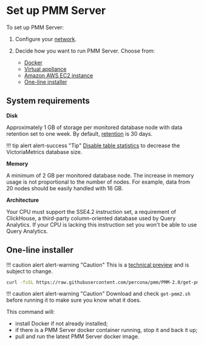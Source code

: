 # Set up PMM Server

To set up PMM Server:

1. Configure your [network](network.md).

2. Decide how you want to run PMM Server. Choose from:

    - [Docker](docker.md)
    - [Virtual appliance](virtual-appliance.md)
    - [Amazon AWS EC2 instance](aws.md)
    - [One-line installer](#one-line-installer)

## System requirements

**Disk**

Approximately 1 GB of storage per monitored database node with data retention set to one week. By default, [retention](../../how-to/configure.md#data-retention) is 30 days.

!!! tip alert alert-success "Tip"
    [Disable table statistics](../../how-to/optimize.md) to decrease the VictoriaMetrics database size.

**Memory**

A minimum of 2 GB per monitored database node. The increase in memory usage is not proportional to the number of nodes. For example, data from 20 nodes should be easily handled with 16 GB.

**Architecture**

Your CPU must support the SSE4.2 instruction set, a requirement of ClickHouse, a third-party column-oriented database used by Query Analytics. If your CPU is lacking this instruction set you won't be able to use Query Analytics.



## One-line installer

!!! caution alert alert-warning "Caution"
    This is a [technical preview] and is subject to change.

```sh
curl -fsSL https://raw.githubusercontent.com/percona/pmm/PMM-2.0/get-pmm.sh -o get-pmm2.sh ; chmod +x get-pmm2.sh ; ./get-pmm2.sh
```

!!! caution alert alert-warning "Caution"
    Download and check `get-pmm2.sh` before running it to make sure you know what it does.

This command will:

- install Docker if not already installed;
- if there is a PMM Server docker container running, stop it and back it up;
- pull and run the latest PMM Server docker image.

[technical preview]: ../../details/glossary.md#technical-preview